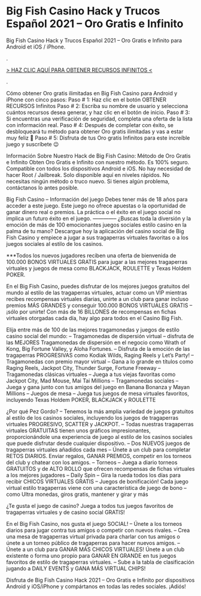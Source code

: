 # Big Fish Casino Hack y Trucos Español 2021 – Oro Gratis e Infinito
Big Fish Casino Hack y Trucos Español 2021 – Oro Gratis e Infinito para Android et iOS / iPhone.

.
 

[> HAZ CLIC AQUÍ PARA OBTENER RECURSOS INFINITOS <](https://hadesjuegos.com/big-fish-casino-hack-y-trucos-espanol-2021-oro-gratis-e-infinito/)

.
 

Cómo obtener Oro gratis ilimitadas en Big Fish Casino para Android y iPhone con cinco pasos:
Paso # 1: Haz clic en el botón OBTENER RECURSOS Infinitos
Paso # 2: Escriba su nombre de usuario y selecciona cuántos recursos desea generar, y haz clic en el botón de inicio.
Paso # 3: Si encuentras una verificación de seguridad, completa una oferta de la lista con información real.
Paso # 4: Después de completar con éxito, se desbloqueará tu método para obtener Oro gratis ilimitadas y vas a estar muy feliz 🙂
Paso # 5: Disfruta de tus Oro gratis Infinitos para este increíble juego y suscríbete 😉
 

Información Sobre Nuestro Hack de Big Fish Casino: Método de Oro Gratis e Infinito
Obten Oro Gratis e Infinito con nuestro método.
Es 100% seguro.
Compatible con todos los dispositivos Android e iOS.
No hay necesidad de hacer Root / Jailbreak.
Solo disponible aquí en niveles rápidos.
No necesitas ningún método o truco nuevo.
Si tienes algún problema, contáctanos lo antes posible.
 

Big Fish Casino – Información del juego
Debes tener más de 18 años para acceder a este juego. Este juego no ofrece apuestas o la oportunidad de ganar dinero real o premios. La práctica o el éxito en el juego social no implica un futuro éxito en el juego.
————–
¿Buscas toda la diversión y la emoción de más de 100 emocionantes juegos sociales estilo casino en la palma de tu mano? Descargue hoy la aplicación del casino social de Big Fish Casino y empiece a jugar a sus tragaperras virtuales favoritas o a los juegos sociales al estilo de los casinos.

***Todos los nuevos jugadores reciben una oferta de bienvenida de 100.000 BONOS VIRTUALES GRATIS para jugar a las mejores tragaperras virtuales y juegos de mesa como BLACKJACK, ROULETTE y Texas Holdem POKER.

En el Big Fish Casino, puedes disfrutar de los mejores juegos gratuitos del mundo al estilo de las tragaperras virtuales, actuar como un VIP mientras recibes recompensas virtuales diarias, unirte a un club para ganar incluso premios MÁS GRANDES y conseguir 100.000 BONOS VIRTUALES GRATIS – ¡sólo por unirte! Con más de 16 BILLONES de recompensas en fichas virtuales otorgadas cada día, hay algo para todos en el Casino Big Fish.

Elija entre más de 100 de las mejores tragamonedas y juegos de estilo casino social del mundo:
– Tragamonedas de dispersión virtual – disfruta de las MEJORES Tragamonedas de dispersión en el negocio como Wrath of Kong, Big Fortune Valley, y Aloha Fortunes.
– Disfruta de la emoción de las tragaperras PROGRESIVAS como Kodiak Wilds, Raging Reels y Let’s Party!
– Tragamonedas con premio mayor virtual – Gana a lo grande en títulos como Raging Reels, Jackpot City, Thunder Surge, Fortune Freeway
– Tragamonedas clásicas virtuales – Juega a tus viejas favoritas como Jackpot City, Mad Mouse, Mai Tai Millions
– Tragamonedas sociales – Juega y gana junto con tus amigos del juego en Banana Bonanza y Mayan Millions
– Juegos de mesa – Juega tus juegos de mesa virtuales favoritos, incluyendo Texas Holdem POKER, BLACKJACK y ROULETTE

¿Por qué Pez Gordo?
– Tenemos la más amplia variedad de juegos gratuitos al estilo de los casinos sociales, incluyendo los juegos de tragaperras virtuales PROGRESIVO, SCATTER y JACKPOT.
– Todas nuestras tragaperras virtuales GRATUITAS tienen unos gráficos impresionantes, proporcionándole una experiencia de juego al estilo de los casinos sociales que puede disfrutar desde cualquier dispositivo.
– Dos NUEVOS juegos de tragaperras virtuales añadidos cada mes
– Únete a un club para completar RETOS DIARIOS. Enviar regalos, GANAR PREMIOS, competir en los torneos del club y chatear con los amigos.
– Torneos – Juega a diario torneos GRATUITOS y de ALTO ROLLO que ofrecen recompensas de fichas virtuales a los mejores jugadores
– Daily Spin – Gira la rueda todos los días para recibir CHICOS VIRTUALES GRATIS
– Juegos de bonificación! Cada juego virtual estilo tragaperras viene con una característica de juego de bono – como Ultra monedas, giros gratis, mantener y girar y más

¿Te gusta el juego de casino? Juega a todos tus juegos favoritos de tragaperras virtuales y de casino social GRATIS!

En el Big Fish Casino, nos gusta el juego SOCIAL!
– Únete a los torneos diarios para jugar contra tus amigos o competir con nuevos rivales.
– Crea una mesa de tragaperras virtual privada para charlar con tus amigos o únete a un torneo público de tragaperras para hacer nuevos amigos.
– Únete a un club para GANAR MÁS CHICOS VIRTUALES! Únete a un club existente o forma uno propio para GANAR EN GRANDE en tus juegos favoritos de estilo de tragaperras virtuales.
– Sube a la tabla de clasificación jugando a DAILY EVENTS y GANA MÁS VIRTUAL CHIPS!

 

Disfruta de Big Fish Casino Hack 2021 – Oro Gratis e Infinito por dispositivos Android y iOS/iPhone y compártanos en todas las redes sociales. ¡Adiós!
